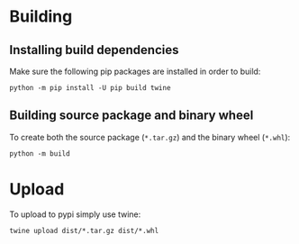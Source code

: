 # Building

## Installing build dependencies
Make sure the following pip packages are installed in order to build:

    python -m pip install -U pip build twine

## Building source package and binary wheel
To create both the source package (`*.tar.gz`) and the binary wheel (`*.whl`):

    python -m build

# Upload
To upload to pypi simply use twine:

    twine upload dist/*.tar.gz dist/*.whl

